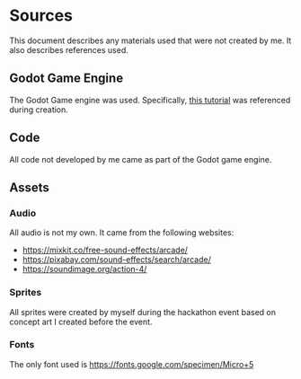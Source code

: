 # Sources

This document describes any materials used that were not created by me. It also describes references used.

## Godot Game Engine

The Godot Game engine was used. Specifically, [this tutorial](https://docs.godotengine.org/en/stable/getting_started/step_by_step/) was referenced during creation. 

## Code

All code not developed by me came as part of the Godot game engine.

## Assets

### Audio

All audio is not my own. It came from the following websites:

- https://mixkit.co/free-sound-effects/arcade/
- https://pixabay.com/sound-effects/search/arcade/
- https://soundimage.org/action-4/

### Sprites

All sprites were created by myself during the hackathon event based on concept art I created before the event. 

### Fonts

The only font used is https://fonts.google.com/specimen/Micro+5